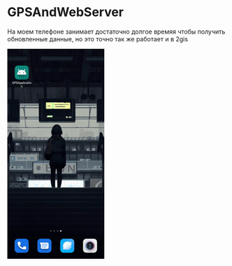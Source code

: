 # GPSAndWebServer
 
На моем телефоне занимает достаточно долгое времяя чтобы получить обновленные данные, но это точно так же работает и в 2gis

![Demo](demo/demo.gif)
